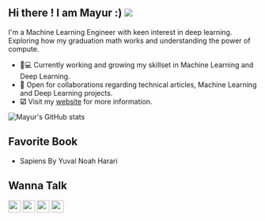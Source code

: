 ## Hi there ! I am Mayur :) ![](https://komarev.com/ghpvc/?username=Mayurji)

I'm a Machine Learning Engineer with keen interest in deep learning. Exploring how my graduation math works and understanding the power of compute.

   * 👨💻 Currently working and growing my skillset in Machine Learning and Deep Learning.
   * 🤝 Open for collaborations regarding technical articles, Machine Learning and Deep Learning projects.
   * **☑** Visit my [website](https://mayurji.github.io/) for more information.
   <!--* API Tools
   * I like experimenting with tools, some of the tools I've tried out
     * Tools
       - [Keepsake](https://github.com/Mayurji/Tool-Experimentation/tree/main/Keepsake)
       - [MLflow](https://github.com/Mayurji/Tool-Experimentation/tree/main/MLflow)
       - [Celery](https://github.com/Mayurji/Tool-Experimentation/tree/main/MLops%20-%20ML%20%2B%20Flask%20%2B%20Celery)
     
     
       - [FastAPI](https://github.com/Mayurji/Model-Deployment/tree/master/Fastapi-Deployment)
       - [Sanic](https://github.com/Mayurji/Model-Deployment/tree/master/Sanic-Deployment)
       - [Flask](https://github.com/Mayurji/Model-Deployment/tree/master/Flask-Deployment)
  
      ## Latest Blog Post:
         * 📑 [Unsupervised Learning](mayurji.github.io/machine-learning/unsupervised%20Learning)
         * 📑 [Version Control System - Git](https://mayurji.github.io/blog/2021/04/01/VCS)
         * 📑 [Transformers - Visual Guide](https://mayurji.github.io/deep-learning/transformers)      
 
      -->
    

![Mayur's GitHub stats](https://github-readme-stats.vercel.app/api?username=mayurji&count_private=true&show_icons=true&theme=radical)

## Favorite Book
   * Sapiens By Yuval Noah Harari

## Wanna Talk 
<p>
<a href="https://www.youtube.com/channel/UCFKxdpoc4KdMjUaAsMi7gmg"><img src="https://img.shields.io/badge/YouTube-FF0000?style=for-the-badge&logo=youtube&logoColor=white" height=25></a>  
<a href="https://twitter.com/pythonym"><img src="https://img.shields.io/badge/twitter-%231DA1F2.svg?&style=for-the-badge&logo=twitter&logoColor=white" height=25></a> 
<a href="https://medium.com/@mayur-ds"><img src="https://img.shields.io/badge/medium-%2312100E.svg?&style=for-the-badge&logo=medium&logoColor=white" height=25></a> 
<a href="https://linkedin.com/in/mayur-mle"><img src="https://img.shields.io/badge/-linkedin-blue?&style=for-the-badge&logo=linkedin&logoColor=white" height=25></a>
</p>
